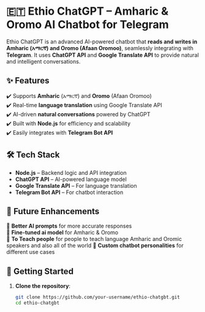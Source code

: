 # 🇪🇹 Ethio ChatGPT – Amharic & Oromo AI Chatbot for Telegram  

Ethio ChatGPT is an advanced AI-powered chatbot that **reads and writes in Amharic (አማርኛ) and Oromo (Afaan Oromoo)**, seamlessly integrating with **Telegram**. It uses **ChatGPT API** and **Google Translate API** to provide natural and intelligent conversations.  

## ✨ Features  
✔️ Supports **Amharic** (አማርኛ) and **Oromo** (Afaan Oromoo)  
✔️ Real-time **language translation** using Google Translate API  
✔️ AI-driven **natural conversations** powered by ChatGPT  
✔️ Built with **Node.js** for efficiency and scalability  
✔️ Easily integrates with **Telegram Bot API**  

## 🛠️ Tech Stack  
- **Node.js** – Backend logic and API integration  
- **ChatGPT API** – AI-powered language model  
- **Google Translate API** – For language translation  
- **Telegram Bot API** – For chatbot interaction  

## 📌 Future Enhancements  
🔹 **Better AI prompts** for more accurate responses  
🔹 **Fine-tuned ai model** for Amharic & Oromo  
🔹 **To Teach people** for people to teach language Amharic and Oromic speakers and also all of the world
🔹  **Custom chatbot personalities** for different use cases  

## 🚀 Getting Started  
1. **Clone the repository**:  
   ```bash
   git clone https://github.com/your-username/ethio-chatgbt.git
   cd ethio-chatgbt
